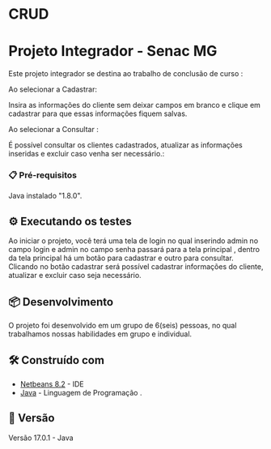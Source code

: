 # CRUD

# Projeto Integrador - Senac MG

Este projeto integrador se destina ao trabalho de conclusão de curso :

Ao selecionar a Cadastrar:

Insira as informações do cliente sem deixar campos em branco e clique em cadastrar para que essas informações fiquem salvas.


Ao selecionar a Consultar :

É possível consultar os clientes cadastrados, atualizar as informações inseridas e excluir caso venha ser necessário.:


### 📋 Pré-requisitos

Java instalado "1.8.0".


## ⚙️ Executando os testes

Ao iniciar o projeto, você terá uma tela de login no qual inserindo admin no campo login e admin no campo senha passará para a tela principal , dentro da tela principal há um botão para cadastrar e outro para consultar. Clicando no botão cadastrar será possível cadastrar informações do cliente, atualizar e excluir caso seja necessário.


## 📦 Desenvolvimento

O projeto foi desenvolvido em um grupo de 6(seis) pessoas, no qual trabalhamos nossas habilidades em grupo e individual.


## 🛠️ Construído com

* [Netbeans 8.2](https://www.freesoftwarefiles.com/development/netbeans-ide-8-2-free-download/) - IDE
* [Java](https://www.oracle.com/java/technologies/javase/jdk17-archive-downloads.html) - Linguagem de Programação
.

## 📌 Versão

Versão 17.0.1 - Java 
